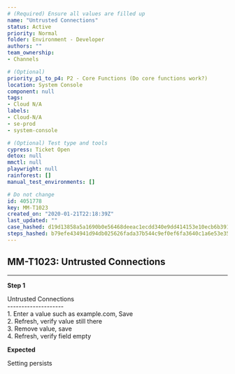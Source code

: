 ```yaml
---
# (Required) Ensure all values are filled up
name: "Untrusted Connections"
status: Active
priority: Normal
folder: Environment - Developer
authors: ""
team_ownership: 
- Channels

# (Optional)
priority_p1_to_p4: P2 - Core Functions (Do core functions work?)
location: System Console
component: null
tags: 
- Cloud N/A
labels: 
- Cloud-N/A
- se-prod
- system-console

# (Optional) Test type and tools
cypress: Ticket Open
detox: null
mmctl: null
playwright: null
rainforest: []
manual_test_environments: []

# Do not change
id: 4051778
key: MM-T1023
created_on: "2020-01-21T22:18:39Z"
last_updated: ""
case_hashed: d19d13858a5a1690b0e56468deeac1ecdd340e9dd414153e10ecb6b3914ce436701c0a1c6eaf0f03eead0a1b9fa8bbb4
steps_hashed: b79efe434941d94db025626fada37b544c9ef0ef6fa3640c1a6e53e35737a94f646a672d71d11546e3b8b65bbb2ec6d2
---
```


<!-- (Auto-generated) Based on frontmatter's "key" and "name" -->

## MM-T1023: Untrusted Connections

---

**Step 1**

Untrusted Connections\
\--------------------\
1\. Enter a value such as example.com, Save\
2\. Refresh, verify value still there\
3\. Remove value, save\
4\. Refresh, verify field empty

**Expected**

Setting persists
